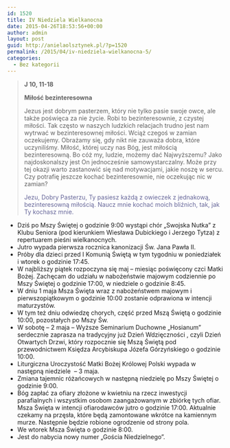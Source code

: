 ```yaml
---
id: 1520
title: IV Niedziela Wielkanocna
date: 2015-04-26T18:53:56+00:00
author: admin
layout: post
guid: http://anielaolsztynek.pl/?p=1520
permalink: /2015/04/iv-niedziela-wielkanocna-5/
categories:
  - Bez kategorii
---
```

> **J 10, 11-18**
> 
> **Miłość bezinteresowna**
> 
> Jezus jest dobrym pasterzem, który nie tylko pasie swoje owce, ale także poświęca za nie życie. Robi to bezinteresownie, z czystej miłości. Tak często w naszych ludzkich relacjach trudno jest nam wytrwać w bezinteresownej miłości. Wciąż czegoś w zamian oczekujemy. Obrażamy się, gdy nikt nie zauważa dobra, które uczyniliśmy. Miłość, której uczy nas Bóg, jest miłością bezinteresowną. Bo cóż my, ludzie, możemy dać Najwyższemu? Jako najdoskonalszy jest On jednocześnie samowystarczalny. Może przy tej okazji warto zastanowić się nad motywacjami, jakie noszę w sercu. Czy potrafię jeszcze kochać bezinteresownie, nie oczekując nic w zamian?
> 
> <span style="color: #666699;">Jezu, Dobry Pasterzu, Ty pasiesz każdą z owieczek z jednakową, bezinteresowną miłością. Naucz mnie kochać moich bliźnich, tak, jak Ty kochasz mnie.</span>

  * Dziś po Mszy Świętej o godzinie 9:00 wystąpi chór &#8222;Swojska Nutka&#8221; z Klubu Seniora (pod kierunkiem Wiesława Dubickiego i Jerzego Tytza) z repertuarem pieśni wielkanocnych.
  * Jutro wypada pierwsza rocznica kanonizacji Św. Jana Pawła II.
  * Próby dla dzieci przed I Komunią Świętą w tym tygodniu w poniedziałek i wtorek o godzinie 17:45.
  * W najbliższy piątek rozpoczyna się maj &#8211; miesiąc poświęcony czci Matki Bożej. Zachęcam do udziału w nabożeństwie majowym codziennie po Mszy Świętej o godzinie 17:00, w niedziele o godzinie 8:45.
  * W dniu 1 maja Msza Święta wraz z nabożeństwem majowym i pierwszopiątkowym o godzinie 10:00 zostanie odprawiona w intencji maturzystów.
  * W tym też dniu odwiedzę chorych, część przed Mszą Świętą o godzinie 10:00, pozostałych po Mszy Św.
  * W sobotę &#8211; 2 maja &#8211; Wyższe Seminarium Duchowne &#8222;Hosianum&#8221; serdecznie zaprasza na tradycyjny już Dzień Wdzięczności , czyli Dzień Otwartych Drzwi, który rozpocznie się Mszą Świętą pod przewodnictwem Księdza Arcybiskupa Józefa Górzyńskiego o godzinie 10:00.
  * Liturgiczna Uroczystość Matki Bożej Królowej Polski wypada w następną niedziele  &#8211; 3 maja.
  * Zmiana tajemnic różańcowych w następną niedzielę po Mszy Świętej o godzinie 9:00.
  * Bóg zapłać za ofiary złożone w kwietniu na rzecz inwestycji parafialnych i wszystkim osobom zaangażowanym w zbiórkę tych ofiar. Msza Święta w intencji ofiarodawców jutro o godzinie 17:00. Aktualnie czekamy na przęsła, które będą zamontowane wkrótce na kamiennym murze. Następnie będzie robione ogrodzenie od strony pola.
  * We wtorek Msza Święta o godzinie 8:00.
  * Jest do nabycia nowy numer &#8222;Gościa Niedzielnego&#8221;.